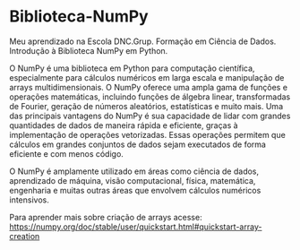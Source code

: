 # Biblioteca-NumPy

Meu aprendizado na Escola DNC.Grup.
Formação em Ciência de Dados.
Introdução à Biblioteca NumPy em Python.

O NumPy é uma biblioteca em Python para computação científica, especialmente para cálculos numéricos em larga escala e manipulação de arrays multidimensionais.
O NumPy oferece uma ampla gama de funções e operações matemáticas, incluindo funções de álgebra linear, transformadas de Fourier, geração de números aleatórios, estatísticas e muito mais.
Uma das principais vantagens do NumPy é sua capacidade de lidar com grandes quantidades de dados de maneira rápida e eficiente, graças à implementação de operações vetorizadas. Essas operações permitem que cálculos em grandes conjuntos de dados sejam executados de forma eficiente e com menos código.

O NumPy é amplamente utilizado em áreas como ciência de dados, aprendizado de máquina, visão computacional, física, matemática, engenharia e muitas outras áreas que envolvem cálculos numéricos intensivos.

Para aprender mais sobre criação de arrays acesse: https://numpy.org/doc/stable/user/quickstart.html#quickstart-array-creation
